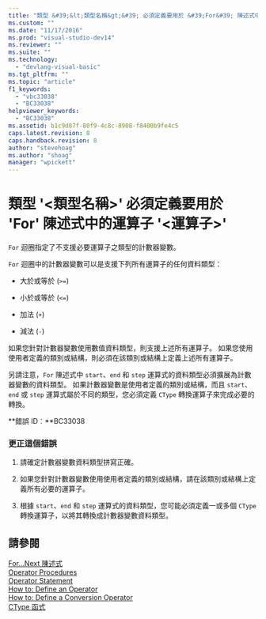 ```yaml
---
title: "類型 &#39;&lt;類型名稱&gt;&#39; 必須定義要用於 &#39;For&#39; 陳述式中的運算子 &#39;&lt;運算子&gt;&#39; | Microsoft Docs"
ms.custom: ""
ms.date: "11/17/2016"
ms.prod: "visual-studio-dev14"
ms.reviewer: ""
ms.suite: ""
ms.technology: 
  - "devlang-visual-basic"
ms.tgt_pltfrm: ""
ms.topic: "article"
f1_keywords: 
  - "vbc33038"
  - "BC33038"
helpviewer_keywords: 
  - "BC33038"
ms.assetid: b1c9d87f-80f9-4c8c-8908-f8400b9fe4c5
caps.latest.revision: 8
caps.handback.revision: 8
author: "stevehoag"
ms.author: "shoag"
manager: "wpickett"
---
```

# 類型 &#39;&lt;類型名稱&gt;&#39; 必須定義要用於 &#39;For&#39; 陳述式中的運算子 &#39;&lt;運算子&gt;&#39;
`For` 迴圈指定了不支援必要運算子之類型的計數器變數。  
  
 `For` 迴圈中的計數器變數可以是支援下列所有運算子的任何資料類型：  
  
-   大於或等於 \(`>=`\)  
  
-   小於或等於 \(`<=`\)  
  
-   加法 \(`+`\)  
  
-   減法 \(`-`\)  
  
 如果您針對計數器變數使用數值資料類型，則支援上述所有運算子。 如果您使用使用者定義的類別或結構，則必須在該類別或結構上定義上述所有運算子。  
  
 另請注意，`For` 陳述式中 `start`、`end` 和 `step` 運算式的資料類型必須擴展為計數器變數的資料類型。 如果計數器變數是使用者定義的類別或結構，而且 `start`、`end` 或 `step` 運算式屬於不同的類型，您必須定義 `CType` 轉換運算子來完成必要的轉換。  
  
 **錯誤 ID︰**BC33038  
  
### 更正這個錯誤  
  
1.  請確定計數器變數資料類型拼寫正確。  
  
2.  如果您針對計數器變數使用使用者定義的類別或結構，請在該類別或結構上定義所有必要的運算子。  
  
3.  根據 `start`、`end` 和 `step` 運算式的資料類型，您可能必須定義一或多個 `CType` 轉換運算子，以將其轉換成計數器變數資料類型。  
  
## 請參閱  
 [For...Next 陳述式](/dotnet/visual-basic/language-reference/statements/for-next-statement)   
 [Operator Procedures](/dotnet/visual-basic/programming-guide/language-features/procedures/operator-procedures)   
 [Operator Statement](/dotnet/visual-basic/language-reference/statements/operator-statement)   
 [How to: Define an Operator](../Topic/How%20to:%20Define%20an%20Operator%20\(Visual%20Basic\).md)   
 [How to: Define a Conversion Operator](../Topic/How%20to:%20Define%20a%20Conversion%20Operator%20\(Visual%20Basic\).md)   
 [CType 函式](/dotnet/visual-basic/language-reference/functions/ctype-function)
